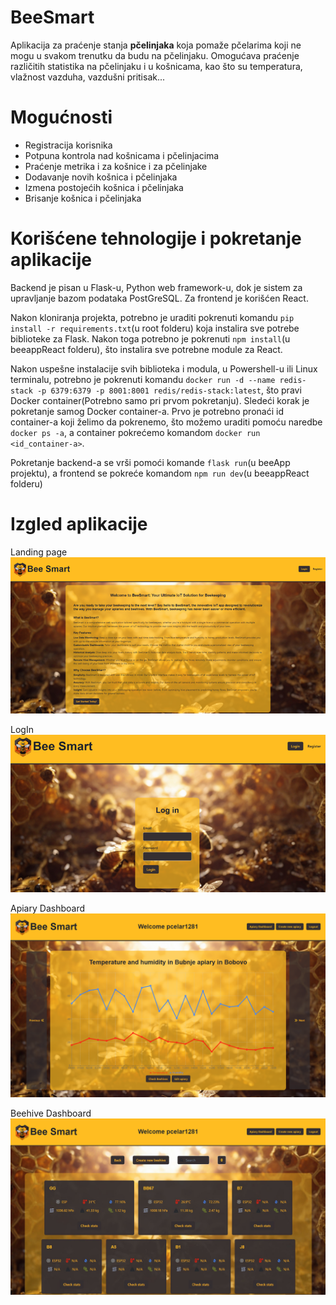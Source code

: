 # BeeSmart

Aplikacija za praćenje stanja **pčelinjaka** koja pomaže pčelarima koji ne mogu u svakom trenutku da budu na pčelinjaku. Omogućava praćenje različitih statistika na pčelinjaku i u košnicama, kao što su temperatura, vlažnost vazduha, vazdušni pritisak...

# Mogućnosti
- Registracija korisnika
- Potpuna kontrola nad košnicama i pčelinjacima
- Praćenje metrika i za košnice i za pčelinjake
- Dodavanje novih košnica i pčelinjaka
- Izmena postojećih košnica i pčelinjaka
- Brisanje košnica i pčelinjaka

# Korišćene tehnologije i pokretanje aplikacije

Backend je pisan u Flask-u, Python web framework-u, dok je sistem za upravljanje bazom podataka PostGreSQL. Za frontend je korišćen React.

Nakon kloniranja projekta, potrebno je uraditi pokrenuti komandu `pip install -r requirements.txt`(u root folderu) koja instalira sve potrebe biblioteke za Flask. Nakon toga potrebno je pokrenuti `npm install`(u beeappReact folderu), što instalira sve potrebne module za React. 

Nakon uspešne instalacije svih biblioteka i modula, u Powershell-u ili Linux terminalu, potrebno je pokrenuti komandu `docker run -d --name redis-stack -p 6379:6379 -p 8001:8001 redis/redis-stack:latest`, što pravi Docker container(Potrebno samo pri prvom pokretanju). Sledeći korak je pokretanje samog Docker container-a. Prvo je potrebno pronaći id container-a koji želimo da pokrenemo, što možemo uraditi pomoću naredbe `docker ps -a`, a container pokrećemo komandom `docker run <id_container-a>`.

Pokretanje backend-a se vrši pomoći komande `flask run`(u beeApp projektu), a frontend se pokreće komandom `npm run dev`(u beeappReact folderu) 

# Izgled aplikacije
Landing page
<img src = "/slike_readme/image.png">

LogIn
<img src = "/slike_readme/2.png">

Apiary Dashboard
<img src = "/slike_readme/3.png">

Beehive Dashboard
<img src = "/slike_readme/4.png">
